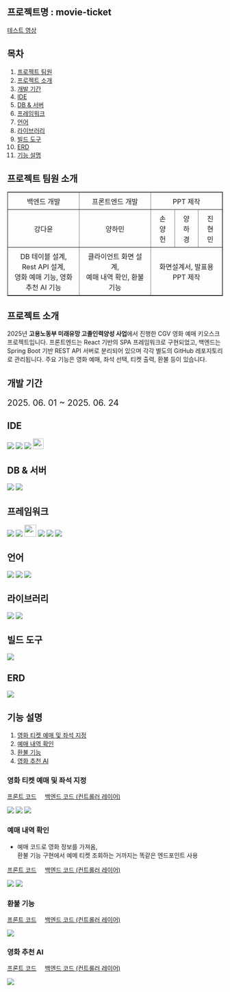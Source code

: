 ## 프로젝트명 : movie-ticket
[테스트 영상](https://dayoon07.github.io/video/movie-ticket-test.mp4)

## 목차 
1. [프로젝트 팀원]()
2. [프로젝트 소개](#프로젝트-소개)
3. [개발 기간](#개발-기간)
4. [IDE](#ide)
5. [DB & 서버](#db--서버)
6. [프레임워크](#프레임워크)
7. [언어](#언어)
8. [라이브러리](#라이브러리)
9. [빌드 도구](#빌드-도구)
10. [ERD](#erd)
11. [기능 설명](#기능-설명)

## 프로젝트 팀원 소개

<table border="1" style="width: 100%; border-collapse: collapse;">
    <tr>
        <td style="padding: 7.5px 15px; text-align: center;">백엔드 개발</td>
        <td style="padding: 7.5px 15px; text-align: center;">프론트엔드 개발</td>
        <td style="padding: 7.5px 15px; text-align: center;" colspan="3">PPT 제작</td>
    </tr>
    <tr>
        <td style="padding: 7.5px 15px; text-align: center;">강다윤</td>
        <td style="padding: 7.5px 15px; text-align: center;">양하민</td>
        <td style="padding: 7.5px 15px; text-align: center;">손양헌</td>
        <td style="padding: 7.5px 15px; text-align: center;">양하경</td>
        <td style="padding: 7.5px 15px; text-align: center;">진현민</td>
    </tr>
    <tr>
        <td style="padding: 7.5px 15px; width: 33%; text-align: center;">
            DB 테이블 설계, Rest API 설계, <br /> 
            영화 예매 기능, 영화 추천 AI 기능
        </td>
        <td style="padding: 7.5px 15px; width: 33%; text-align: center;">
            클라이언트 화면 설계, <br />
            예매 내역 확인, 환불 기능
        </td>
        <td style="padding: 7.5px 15px; width: 33%; text-align: center;" colspan="3">
            화면설계서, 발표용 PPT 제작
        </td>
    </tr>
</table>

## 프로젝트 소개
2025년 **고용노동부 미래유망 고졸인력양성 사업**에서 진행한 CGV 영화 예매 키오스크 프로젝트입니다. 프론트엔드는 React 기반의 SPA 프레임워크로 구현되었고, 백엔드는 Spring Boot 기반 REST API 서버로 분리되어 있으며 각각 별도의 GitHub 레포지토리로 관리됩니다. 주요 기능은 영화 예매, 좌석 선택, 티켓 출력, 환불 등이 있습니다.

## 개발 기간
<p style="font-size: 20px;">2025. 06. 01 ~ 2025. 06. 24</p>

## IDE 
![](https://img.shields.io/badge/dbeaver-382923?style=for-the-badge&logo=dbeaver&logoColor=white)
![](https://img.shields.io/badge/Spring%20Tool%20Suite%20-6DB33F?style=for-the-badge&logo=eclipse&logoColor=white)
![](https://img.shields.io/badge/Postman-FF6C37?style=for-the-badge&logo=Postman&logoColor=white)
<img src="https://dayoon07.github.io/static-page-test/devimg/sqldeveloper.png" alt="..." style="width: 25px;">

## DB & 서버
![](https://custom-icon-badges.demolab.com/badge/Oracle-F80000?style=for-the-badge&logo=oracle&logoColor=fff)
![](https://img.shields.io/badge/Apache%20Tomcat-F8DC75?style=for-the-badge&logo=apachetomcat&logoColor=black)

## 프레임워크
![](https://img.shields.io/badge/Spring%20Boot-6DB33F?style=for-the-badge&logo=springboot&logoColor=fff)
![](https://img.shields.io/badge/Tailwind_CSS-38B2AC?style=for-the-badge&logo=tailwind-css&logoColor=white)
<img src="https://dayoon07.github.io/static-page-test/devimg/MyBatis.png" alt="..." style="width: 28px;">
![](https://img.shields.io/badge/Spring%20Security-6DB33F?style=for-the-badge&logo=springsecurity&logoColor=white)
![](https://img.shields.io/badge/Spring_data_jpa-6DB33F?style=for-the-badge&logo=SpringSecurity&logoColor=white)
![](https://img.shields.io/badge/Hibernate-59666C?style=for-the-badge&logo=hibernate&logoColor=fff)

## 언어
![](https://img.shields.io/badge/JavaScript-F7DF1E?style=for-the-badge&logo=javascript&logoColor=white)
![](https://dayoon07.github.io/img/Java-007396.svg)
![](https://img.shields.io/badge/SQL-336791?style=for-the-badge&logo=sqlite&logoColor=white)

## 라이브러리
![](https://img.shields.io/badge/React-%2320232a?style=for-the-badge&logo=react&logoColor=%2361DAFB)
![](https://img.shields.io/badge/React_Router-CA4245?logo=react-router&style=for-the-badge&logoColor=white)

## 빌드 도구
![](https://img.shields.io/badge/MAVEN-000000?style=for-the-badge&logo=apachemaven&logoColor=blue)

## ERD
![](https://dayoon07.github.io/img/architecture/movie-ticket-erd.png)

## 기능 설명
1. [영화 티켓 예매 및 좌석 지정](#영화-티켓-예매-및-좌석-지정)
2. [예매 내역 확인](#예매-내역-확인)
3. [환불 기능](#환불-기능)
4. [영화 추천 AI](#영화-추천-ai)

### 영화 티켓 예매 및 좌석 지정

[프론트 코드](https://github.com/Dayoon07/react-movie-ticket-ui/blob/master/src/pages/MovieList.jsx) &nbsp; &nbsp; 
[백엔드 코드 (컨트롤러 레이어)](https://github.com/Dayoon07/springboot-movie-ticket/blob/main/movie/src/main/java/com/e/controller/RestMainController.java#L92)

![](https://dayoon07.github.io/static-page-test/img2/movie-ticket-select-one-movie.png)
![](https://dayoon07.github.io/static-page-test/img2/movie-ticket-movie-seat-chk.png)
![](https://dayoon07.github.io/static-page-test/img2/movie-ticket-movie-reservation.png)

### 예매 내역 확인

- 예매 코드로 영화 정보를 가져옴, <br />
    환불 기능 구현에서 예메 티켓 조회하는 거까지는 똑같은 엔드포인트 사용

[프론트 코드](https://github.com/Dayoon07/react-movie-ticket-ui/blob/master/src/pages/ReservationTicket.jsx) &nbsp; &nbsp; 
[백엔드 코드 (컨트롤러 레이어)](https://github.com/Dayoon07/springboot-movie-ticket/blob/main/movie/src/main/java/com/e/controller/RestMainController.java#L155)

![](https://dayoon07.github.io/static-page-test/img2/movie-ticket-movie-reservation-code.png)
![](https://dayoon07.github.io/static-page-test/img2/movie-ticket-movie-reservation-info.png)

### 환불 기능

[프론트 코드](https://github.com/Dayoon07/react-movie-ticket-ui/blob/master/src/pages/Refund.jsx) &nbsp; &nbsp; 
[백엔드 코드 (컨트롤러 레이어)](https://github.com/Dayoon07/springboot-movie-ticket/blob/main/movie/src/main/java/com/e/controller/RestMainController.java#L155)

![](https://dayoon07.github.io/static-page-test/img2/movie-ticket-movie-refund.png)

### 영화 추천 AI

[프론트 코드](https://github.com/Dayoon07/react-movie-ticket-ui/blob/master/src/pages/AiChatPage.jsx) &nbsp; &nbsp; 
[백엔드 코드 (컨트롤러 레이어)](https://github.com/Dayoon07/springboot-movie-ticket/blob/main/movie/src/main/java/com/e/controller/RestMainController.java#L168)

![](https://dayoon07.github.io/static-page-test/img2/movie-ticket-ai.png)
